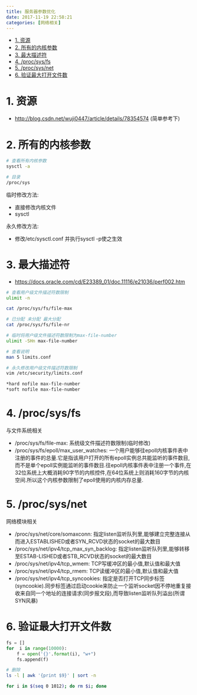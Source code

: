 ```yaml
---
title: 服务器参数优化
date: 2017-11-19 22:58:21
categories: [网络相关]
---
```


<!-- TOC -->

- [1. 资源](#1-资源)
- [2. 所有的内核参数](#2-所有的内核参数)
- [3. 最大描述符](#3-最大描述符)
- [4. /proc/sys/fs](#4-procsysfs)
- [5. /proc/sys/net](#5-procsysnet)
- [6. 验证最大打开文件数](#6-验证最大打开文件数)

<!-- /TOC -->

<a id="markdown-1-资源" name="1-资源"></a>
# 1. 资源

* http://blog.csdn.net/wuji0447/article/details/78354574 (简单参考下)

<a id="markdown-2-所有的内核参数" name="2-所有的内核参数"></a>
# 2. 所有的内核参数

```bash
# 查看所有内核参数
sysctl -a

# 目录
/proc/sys
```

临时修改方法:
* 直接修改内核文件
* sysctl

永久修改方法:
* 修改/etc/sysctl.conf 并执行sysctl -p使之生效

<a id="markdown-3-最大描述符" name="3-最大描述符"></a>
# 3. 最大描述符

* https://docs.oracle.com/cd/E23389_01/doc.11116/e21036/perf002.htm

```bash
# 查看用户级文件描述符数限制
ulimit -n

cat /proc/sys/fs/file-max

# 已分配 未分配 最大分配
cat /proc/sys/fs/file-nr

# 临时将用户级文件描述符数限制为max-file-number
ulimit -SHn max-file-number

# 查看说明
man 5 limits.conf

# 永久修改用户级文件描述符数限制
vim /etc/security/limits.conf

*hard nofile max-file-number
*soft nofile max-file-number
```

<a id="markdown-4-procsysfs" name="4-procsysfs"></a>
# 4. /proc/sys/fs
与文件系统相关

* /proc/sys/fs/file-max: 系统级文件描述符数限制(临时修改)
* /proc/sys/fs/epoll/max_user_watches: 一个用户能够往epoll内核事件表中注册的事件的总量.它是指该用户打开的所有epoll实例总共能监听的事件数目,而不是单个epoll实例能监听的事件数目.往epoll内核事件表中注册一个事件,在32位系统上大概消耗90字节的内核控件,在64位系统上则消耗160字节的内核空间.所以这个内核参数限制了epoll使用的内核内存总量.

<a id="markdown-5-procsysnet" name="5-procsysnet"></a>
# 5. /proc/sys/net
网络模块相关

* /proc/sys/net/core/somaxconn: 指定listen监听队列里,能够建立完整连接从而进入ESTABLISHED或者SYN_RCVD状态的socket的最大数目
* /proc/sys/net/ipv4/tcp_max_syn_backlog: 指定listen监听队列里,能够转移至ESTAB-LISHED或者STB_RCVD状态的socket的最大数目
* /proc/sys/net/ipv4/tcp_wmem: TCP写缓冲区的最小值,默认值和最大值
* /proc/sys/net/ipv4/tcp_rmem: TCP读缓冲区的最小值,默认值和最大值
* /proc/sys/net/ipv4/tcp_syncookies: 指定是否打开TCP同步标签(syncookie).同步标签通过启动cookie来防止一个监听socket因不停地重复接收来自同一个地址的连接请求(同步报文段),而导致listen监听队列溢出(所谓SYN风暴)


<a id="markdown-6-验证最大打开文件数" name="6-验证最大打开文件数"></a>
# 6. 验证最大打开文件数

```python
fs = []
for  i in range(10000):
    f = open('{}'.format(i), "w+")
    fs.append(f)

```

```bash
# 删除
ls -l | awk '{print $9}' | sort -n

for i in $(seq 0 1012); do rm $i; done
```